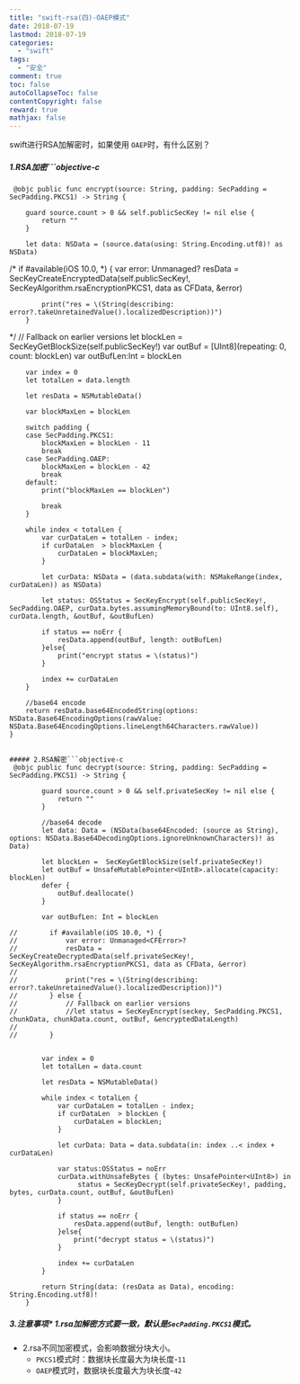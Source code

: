 ```yaml
---
title: "swift-rsa(四)-OAEP模式"
date: 2018-07-19
lastmod: 2018-07-19
categories:
  - "swift"
tags:
  - "安全"
comment: true
toc: false
autoCollapseToc: false
contentCopyright: false
reward: true
mathjax: false
---
```



swift进行RSA加解密时，如果使用 `OAEP`时，有什么区别？


##### 1.RSA加密```objective-c
     @objc public func encrypt(source: String, padding: SecPadding = SecPadding.PKCS1) -> String {
        
        guard source.count > 0 && self.publicSecKey != nil else {
            return ""
        }
        
        let data: NSData = (source.data(using: String.Encoding.utf8)! as NSData)
        
 /*       if #available(iOS 10.0, *) {
            var error: Unmanaged<CFError>?
            resData =  SecKeyCreateEncryptedData(self.publicSecKey!, SecKeyAlgorithm.rsaEncryptionPKCS1, data as CFData, &error)

            print("res = \(String(describing: error?.takeUnretainedValue().localizedDescription))")
        }
*/
        // Fallback on earlier versions
        let blockLen =  SecKeyGetBlockSize(self.publicSecKey!)
        var outBuf = [UInt8](repeating: 0, count: blockLen)
        var outBufLen:Int = blockLen
        
        var index = 0
        let totalLen = data.length
        
        let resData = NSMutableData()
        
        var blockMaxLen = blockLen
        
        switch padding {
        case SecPadding.PKCS1:
            blockMaxLen = blockLen - 11
            break
        case SecPadding.OAEP:
            blockMaxLen = blockLen - 42
            break
        default:
            print("blockMaxLen == blockLen")
        
            break
        }
        
        while index < totalLen {
            var curDataLen = totalLen - index;
            if curDataLen  > blockMaxLen {
                curDataLen = blockMaxLen;
            }
            
            let curData: NSData = (data.subdata(with: NSMakeRange(index, curDataLen)) as NSData)
            
            let status: OSStatus = SecKeyEncrypt(self.publicSecKey!, SecPadding.OAEP, curData.bytes.assumingMemoryBound(to: UInt8.self), curData.length, &outBuf, &outBufLen)
            
            if status == noErr {
                resData.append(outBuf, length: outBufLen)
            }else{
                print("encrypt status = \(status)")
            }
            
            index += curDataLen
        }
        
        //base64 encode
        return resData.base64EncodedString(options: NSData.Base64EncodingOptions(rawValue: NSData.Base64EncodingOptions.lineLength64Characters.rawValue))
    }
    
```

##### 2.RSA解密```objective-c
 @objc public func decrypt(source: String, padding: SecPadding = SecPadding.PKCS1) -> String {
        
        guard source.count > 0 && self.privateSecKey != nil else {
            return ""
        }
        
        //base64 decode
        let data: Data = (NSData(base64Encoded: (source as String), options: NSData.Base64DecodingOptions.ignoreUnknownCharacters)! as Data)
        
        let blockLen =  SecKeyGetBlockSize(self.privateSecKey!)
        let outBuf = UnsafeMutablePointer<UInt8>.allocate(capacity: blockLen)
        defer {
            outBuf.deallocate()
        }
        
        var outBufLen: Int = blockLen
        
//        if #available(iOS 10.0, *) {
//            var error: Unmanaged<CFError>?
//            resData =  SecKeyCreateDecryptedData(self.privateSecKey!, SecKeyAlgorithm.rsaEncryptionPKCS1, data as CFData, &error)
//
//            print("res = \(String(describing: error?.takeUnretainedValue().localizedDescription))")
//        } else {
//            // Fallback on earlier versions
//            //let status = SecKeyEncrypt(seckey, SecPadding.PKCS1, chunkData, chunkData.count, outBuf, &encryptedDataLength)
//
//        }
        

        var index = 0
        let totalLen = data.count
        
        let resData = NSMutableData()
        
        while index < totalLen {
            var curDataLen = totalLen - index;
            if curDataLen  > blockLen {
                curDataLen = blockLen;
            }
            
            let curData: Data = data.subdata(in: index ..< index + curDataLen)
            
            var status:OSStatus = noErr
            curData.withUnsafeBytes { (bytes: UnsafePointer<UInt8>) in
                 status = SecKeyDecrypt(self.privateSecKey!, padding, bytes, curData.count, outBuf, &outBufLen)
            }
            
            if status == noErr {
                resData.append(outBuf, length: outBufLen)
            }else{
                print("decrypt status = \(status)")
            }
            
            index += curDataLen
        }

        return String(data: (resData as Data), encoding: String.Encoding.utf8)!
    }

```

##### 3.注意事项* 1.rsa加解密方式要一致，默认是`SecPadding.PKCS1`模式。
* 2.rsa不同加密模式，会影响数据分块大小。
	* `PKCS1`模式时：数据块长度最大为块长度-`11`
	* `OAEP`模式时，数据块长度最大为块长度-`42`


